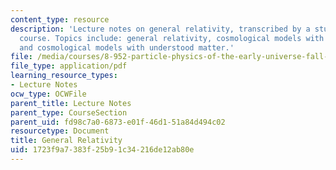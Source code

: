 ```yaml
---
content_type: resource
description: 'Lecture notes on general relativity, transcribed by a student of the
  course. Topics include: general relativity, cosmological models with idealized matter,
  and cosmological models with understood matter.'
file: /media/courses/8-952-particle-physics-of-the-early-universe-fall-2004/1723f9a7383f25b91c34216de12ab80e_89521.pdf
file_type: application/pdf
learning_resource_types:
- Lecture Notes
ocw_type: OCWFile
parent_title: Lecture Notes
parent_type: CourseSection
parent_uid: fd98c7a0-6873-e01f-46d1-51a84d494c02
resourcetype: Document
title: General Relativity
uid: 1723f9a7-383f-25b9-1c34-216de12ab80e
---
```

